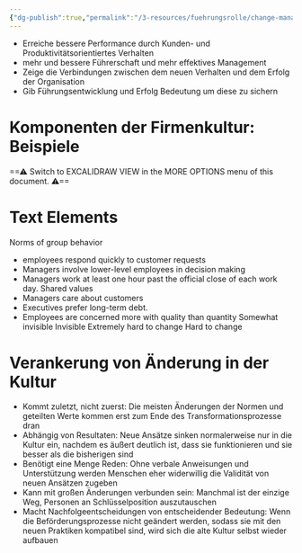 ```yaml
---
{"dg-publish":true,"permalink":"/3-resources/fuehrungsrolle/change-management/change-management-nach-kotter/verankerung-der-neuen-ansaetze-in-der-kultur/","created":"2024-06-23T19:46:00.384+02:00","updated":"2024-05-26T18:57:02.369+02:00"}
---
```



- Erreiche bessere Performance durch Kunden- und Produktivitätsorientiertes Verhalten
- mehr und bessere Führerschaft und mehr effektives Management
- Zeige die Verbindungen zwischen dem neuen Verhalten und dem Erfolg der Organisation
- Gib Führungsentwicklung und Erfolg Bedeutung um diese zu sichern

# Komponenten der Firmenkultur: Beispiele


<div class="transclusion internal-embed is-loaded"><div class="markdown-embed">





==⚠  Switch to EXCALIDRAW VIEW in the MORE OPTIONS menu of this document. ⚠==

# Text Elements

Norms of group behavior
- employees respond quickly to
customer requests
- Managers involve lower-level
employees in decision making
- Managers work at least one
hour past the official close of
each work day. 
Shared values
- Managers care about customers
- Executives prefer long-term debt.
- Employees are concerned more with
quality than quantity 
Somewhat
invisible 
Invisible 
Extremely
hard to
change 
Hard to
change 


</div></div>


# Verankerung von Änderung in der Kultur

- Kommt zuletzt, nicht zuerst: Die meisten Änderungen der Normen und geteilten Werte kommen erst zum Ende des Transformationsprozesse dran
- Abhängig von Resultaten: Neue Ansätze sinken normalerweise nur in die Kultur ein, nachdem es äußert deutlich ist, dass sie funktionieren und sie besser als die bisherigen sind
- Benötigt eine Menge Reden: Ohne verbale Anweisungen und Unterstützung werden Menschen eher widerwillig die Validität von neuen Ansätzen zugeben
- Kann mit großen Änderungen verbunden sein: Manchmal ist der einzige Weg, Personen an Schlüsselposition auszutauschen
- Macht Nachfolgeentscheidungen von entscheidender Bedeutung: Wenn die Beförderungsprozesse nicht geändert werden, sodass sie mit den neuen Praktiken kompatibel sind, wird sich die alte Kultur selbst wieder aufbauen